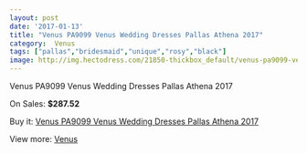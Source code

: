 ```yaml
---
layout: post
date: '2017-01-13'
title: "Venus PA9099 Venus Wedding Dresses Pallas Athena 2017"
category:  Venus
tags: ["pallas","bridesmaid","unique","rosy","black"]
image: http://img.hectodress.com/21850-thickbox_default/venus-pa9099-venus-wedding-dresses-pallas-athena-2013.jpg
---
```

Venus PA9099 Venus Wedding Dresses Pallas Athena 2017

On Sales: **$287.52**
<a href="https://www.hectodress.com/-venus/10124-venus-pa9099-venus-wedding-dresses-pallas-athena-2013.html"><amp-img layout="responsive" width="600" height="600" src="//img.hectodress.com/21850-thickbox_default/venus-pa9099-venus-wedding-dresses-pallas-athena-2013.jpg" alt="Venus PA9099 Venus Wedding Dresses Pallas Athena 2017 0" /></a>
<a href="https://www.hectodress.com/-venus/10124-venus-pa9099-venus-wedding-dresses-pallas-athena-2013.html"><amp-img layout="responsive" width="600" height="600" src="//img.hectodress.com/21851-thickbox_default/venus-pa9099-venus-wedding-dresses-pallas-athena-2013.jpg" alt="Venus PA9099 Venus Wedding Dresses Pallas Athena 2017 1" /></a>

Buy it: [Venus PA9099 Venus Wedding Dresses Pallas Athena 2017](https://www.hectodress.com/-venus/10124-venus-pa9099-venus-wedding-dresses-pallas-athena-2013.html "Venus PA9099 Venus Wedding Dresses Pallas Athena 2017")

View more: [ Venus](https://www.hectodress.com/167--venus " Venus")